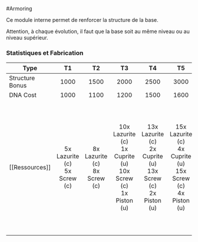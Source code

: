 #Armoring

Ce module interne permet de renforcer la structure de la base.

Attention, à chaque évolution, il faut que la base soit au même niveau ou au niveau supérieur.

### Statistiques et Fabrication

| Type | T1   | T2   | T3   | T4   | T5   | T6   | T7   |
|----- |:----:|:----:|:----:|:----:|:----:|:----:| ----:|
| Structure Bonus | 1000 | 1500  | 2000 | 2500 | 3000 | 4000 | 5000 |
| DNA Cost | 1000 | 1100  | 1200 | 1500 | 1600 | 2000 | 2500 |
| [[Ressources]] | 5x Lazurite (c) <br>5x Screw (c) | 8x Lazurite (c) <br>8x Screw (c) | 10x Lazurite (c) <br>1x Cuprite (u) <br>10x Screw (c) <br>1x Piston (u) | 13x Lazurite (c) <br>2x Cuprite (u) <br>13x Screw (c) <br>2x Piston (u) | 15x Lazurite (c) <br>4x Cuprite (u) <br>15x Screw (c) <br>4x Piston (u) | 20x Lazurite (c) <br>6x Cuprite (u) <br>20x Screw (c) <br>6x Piston (u) | 20x Lazurite (c) <br>6x Cuprite (u) <br>1x Dolomite (r) <br>20x Screw (c) <br>6x Piston (u) <br>1x Turbin (r) |